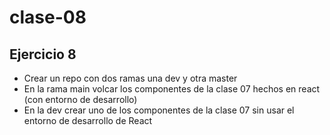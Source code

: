 # clase-08

## Ejercicio 8
* Crear un repo con dos ramas una dev y otra master
* En la rama main volcar los componentes de la clase 07 hechos en react (con entorno de desarrollo)
* En la dev crear uno de los componentes de la clase 07 sin usar el entorno de desarrollo de React